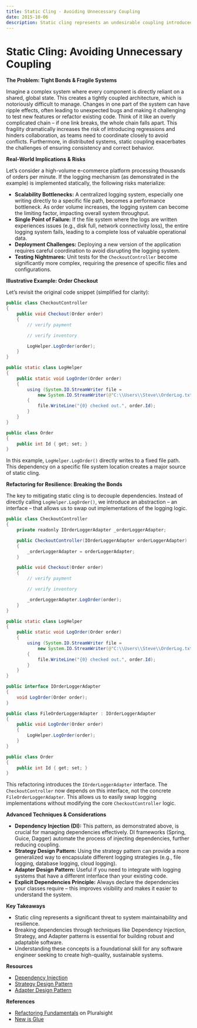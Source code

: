 ```yaml
---
title: Static Cling - Avoiding Unnecessary Coupling
date: 2015-10-06
description: Static cling represents an undesirable coupling introduced by accessing static (global) functionality – variables or methods – within your code. This coupling creates fragility, making testing, modification, and collaboration significantly more difficult.
---
```


# Static Cling: Avoiding Unnecessary Coupling

**The Problem: Tight Bonds & Fragile Systems**

Imagine a complex system where every component is directly reliant on a shared, global state. This creates a tightly coupled architecture, which is notoriously difficult to manage. Changes in one part of the system can have ripple effects, often leading to unexpected bugs and making it challenging to test new features or refactor existing code.  Think of it like an overly complicated chain – if one link breaks, the whole chain falls apart.  This fragility dramatically increases the risk of introducing regressions and hinders collaboration, as teams need to coordinate closely to avoid conflicts.  Furthermore, in distributed systems, static coupling exacerbates the challenges of ensuring consistency and correct behavior.

**Real-World Implications & Risks**

Let’s consider a high-volume e-commerce platform processing thousands of orders per minute.  If the logging mechanism (as demonstrated in the example) is implemented statically, the following risks materialize:

* **Scalability Bottlenecks:** A centralized logging system, especially one writing directly to a specific file path, becomes a performance bottleneck.  As order volume increases, the logging system can become the limiting factor, impacting overall system throughput.
* **Single Point of Failure:** If the file system where the logs are written experiences issues (e.g., disk full, network connectivity loss), the entire logging system fails, leading to a complete loss of valuable operational data.
* **Deployment Challenges:**  Deploying a new version of the application requires careful coordination to avoid disrupting the logging system.  
* **Testing Nightmares:** Unit tests for the `CheckoutController` become significantly more complex, requiring the presence of specific files and configurations.

**Illustrative Example: Order Checkout**

Let’s revisit the original code snippet (simplified for clarity):

```java
public class CheckoutController
{
    public void Checkout(Order order)
    {
        // verify payment

        // verify inventory

        LogHelper.LogOrder(order);
    }
}

public static class LogHelper
{
    public static void LogOrder(Order order)
    {
        using (System.IO.StreamWriter file =
            new System.IO.StreamWriter(@"C:\\Users\\Steve\\OrderLog.txt", true))
        {
            file.WriteLine("{0} checked out.", order.Id);
        }
    }
}

public class Order
{
    public int Id { get; set; }
}
```

In this example, `LogHelper.LogOrder()` directly writes to a fixed file path. This dependency on a specific file system location creates a major source of static cling.

**Refactoring for Resilience: Breaking the Bonds**

The key to mitigating static cling is to decouple dependencies. Instead of directly calling `LogHelper.LogOrder()`, we introduce an abstraction – an interface – that allows us to swap out implementations of the logging logic.

```java
public class CheckoutController
{
    private readonly IOrderLoggerAdapter _orderLoggerAdapter;

    public CheckoutController(IOrderLoggerAdapter orderLoggerAdapter)
    {
        _orderLoggerAdapter = orderLoggerAdapter;
    }

    public void Checkout(Order order)
    {
        // verify payment

        // verify inventory

        _orderLoggerAdapter.LogOrder(order);
    }
}

public static class LogHelper
{
    public static void LogOrder(Order order)
    {
        using (System.IO.StreamWriter file =
            new System.IO.StreamWriter(@"C:\\Users\\Steve\\OrderLog.txt", true))
        {
            file.WriteLine("{0} checked out.", order.Id);
        }
    }
}

public interface IOrderLoggerAdapter
{
    void LogOrder(Order order);
}

public class FileOrderLoggerAdapter : IOrderLoggerAdapter
{
    public void LogOrder(Order order)
    {
        LogHelper.LogOrder(order);
    }
}

public class Order
{
    public int Id { get; set; }
}
```

This refactoring introduces the `IOrderLoggerAdapter` interface.  The `CheckoutController` now depends on this interface, not the concrete `FileOrderLoggerAdapter`.  This allows us to easily swap logging implementations without modifying the core `CheckoutController` logic.

**Advanced Techniques & Considerations**

* **Dependency Injection (DI):**  This pattern, as demonstrated above, is crucial for managing dependencies effectively. DI frameworks (Spring, Guice, Dagger) automate the process of injecting dependencies, further reducing coupling.
* **Strategy Design Pattern:** Using the strategy pattern can provide a more generalized way to encapsulate different logging strategies (e.g., file logging, database logging, cloud logging).
* **Adapter Design Pattern:** Useful if you need to integrate with logging systems that have a different interface than your existing code.
* **Explicit Dependencies Principle:** Always declare the dependencies your classes require – this improves visibility and makes it easier to understand the system.

**Key Takeaways**

* Static cling represents a significant threat to system maintainability and resilience.
* Breaking dependencies through techniques like Dependency Injection, Strategy, and Adapter patterns is essential for building robust and adaptable software.
* Understanding these concepts is a foundational skill for any software engineer seeking to create high-quality, sustainable systems.

**Resources**

* [Dependency Injection](../../field-guide/engineering/tdd.md)
* [Strategy Design Pattern](../design-patterns/strategy-pattern.md)
* [Adapter Design Pattern](../design-patterns/adapter-design-pattern.md)


**References**

* [Refactoring Fundamentals](http://www.pluralsight.com/courses/refactoring-fundamentals) on Pluralsight
* [New is Glue](http://ardalis.com/new-is-glue/)